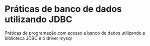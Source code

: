 # Práticas de banco de dados utilizando JDBC

Práticas de programação com acesso a banco de dados utilizando a biblioteca JDBC e o driver mysql
